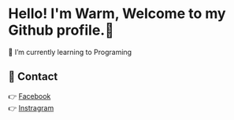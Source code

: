 # Hello! I'm Warm, Welcome to my Github profile.👋
  🌱 I’m currently learning to Programing

## 💬 Contact
👉 [Facebook](https://www.facebook.com/wawarmm/)<br>
👉 [Instragram](https://www.instagram.com/wawarmm/)<br>



<!--
**Mineney/Mineney** is a ✨ _special_ ✨ repository because its `README.md` (this file) appears on your GitHub profile.

Here are some ideas to get you started:

- 🔭 I’m currently working on ...
- 🌱 I’m currently learning ...
- 👯 I’m looking to collaborate on ...
- 🤔 I’m looking for help with ...
- 💬 Ask me about ...
- 📫 How to reach me: ...
- 😄 Pronouns: ...
- ⚡ Fun fact: ...
-->
